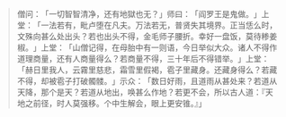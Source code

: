 
> 僧问：​「一切智智清净，还有地獄也无？​」师曰：​「阎罗王是鬼做。​」上堂：​「一法若有，毗卢堕在凡夫。万法若无，普贤失其境界。正当恁么时，文殊向甚么处出头？若也出头不得，金毛师子腰折。幸好一盘饭，莫待糁姜椒。​」上堂：​「山僧记得，在母胎中有一则语，今日举似大众。诸人不得作道理商量，还有人商量得么？若商量不得，三十年后不得错举。​」上堂：​「赫日里我人，云霧里慈悲，霜雪里假褐，雹子里藏身。还藏身得么？若藏不得，却被雹子打破髑髅。​」示众：​「数日好雨，且道雨从甚处来？若道从天降，那个是天？若道从地出，唤甚么作地？若更不会，所以古人道：『天地之前径，时人莫强移。个中生解会，眼上更安锥。』」
